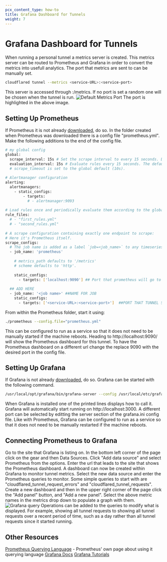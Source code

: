 ```yaml
---
pcx_content_type: how-to
title: Grafana Dashboard for Tunnels
weight: 7
---
```

# Grafana Dashboard for Tunnels
When running a personal tunnel a metrics server is created. This metrics server can be routed to Prometheus and Grafana in order to convert the metrics into usefull analytics.
The port that metrics are sent to can be manually set.
```sh
cloudflared tunnel --metrics <service-URL>:<service-port>
```
This server is accessed through <service-URL>:<service-port>/metrics. If no port is set a random one will be chosen when the tunnel is run.
![Default Metrics Port](/cloudflare-one/static/documentation/connections/grafana/metrics-port.png)
The port is highlighted in the above image.

## Setting Up Prometheus
If Prometheus it is not already [downloaded](https://prometheus.io/download/), do so.
In the folder created when Prometheus was downloaded there is a config file "prometheus.yml". Make the following additions to the end of the config file.
```sh
# my global config
global:
  scrape_interval: 15s # Set the scrape interval to every 15 seconds. Default is every 1 minute.
  evaluation_interval: 15s # Evaluate rules every 15 seconds. The default is every 1 minute.
  # scrape_timeout is set to the global default (10s).
 
# Alertmanager configuration
alerting:
  alertmanagers:
    - static_configs:
        - targets:
          # - alertmanager:9093
 
# Load rules once and periodically evaluate them according to the global 'evaluation_interval'.
rule_files:
  # - "first_rules.yml"
  # - "second_rules.yml"
 
# A scrape configuration containing exactly one endpoint to scrape:
# Here it's Prometheus itself.
scrape_configs:
  # The job name is added as a label `job=<job_name>` to any timeseries scraped from this config.
  - job_name: 'prometheus'
 
    # metrics_path defaults to '/metrics'
    # scheme defaults to 'http'.
 
    static_configs:
      - targets: ['localhost:9090'] ## Port that prometheus will go to
 
  ## ADD HERE
  - job_name: '<job name>' ##NAME FOR JOB
    static_configs:
      - targets: ['<service-URL>:<service-port>']  ##PORT THAT TUNNEL SENDS METRICS TOO
```
From within the Prometheus folder, start it using: 
```sh
./prometheus --config.file="prometheus.yml"
```
This can be configured to run as a service so that it does not need to be manually started if the machine reboots.
Heading to http://localhost:9090/ will show the Prometheus dashboard for this tunnel. To have the Prometheus dashboard on a different url change the replace 9090 with the desired port in the config file.

## Setting Up Grafana
If Grafana is not already [downloaded](https://grafana.com/grafana/download?edition=oss&pg=get&plcmt=selfmanaged-box1-cta1), do so.
Grafana can be started with the following command.
```sh
/usr/local/opt/grafana/bin/grafana-server --config /usr/local/etc/grafana/grafana.ini --homepath /usr/local/opt/grafana/share/grafana --packaging=brew cfg:default.paths.logs=/usr/local/var/log/grafana cfg:default.paths.data=/usr/local/var/lib/grafana cfg:default.paths.plugins=/usr/local/var/lib/grafana/plugins
```
When Grafana is installed one of the printed lines displays how to call it.
Grafana will automatically start running on http://localhost:3000. A different port can be selected by editting the server section of the grafana.ini config file. Like with Prometheus, Grafana can be configured to run as a service so that it does not need to be manually restarted if the machine reboots.

## Connecting Prometheus to Grafana
Go to the site that Grafana is listing on. In the bottom left corner of the page click on the gear and then Data Sources.
Click "Add data source" and select Prometheus from the options. Enter the url that leads to the site that shows the Prometheus dashboard.
A dashboard can now be created within Grafana to monitor tunnel metrics. Select the new data source and enter the Prometheus queries to monitor. Some simple queries to start with are "cloudflared_tunnel_request_errors" and "cloudflared_tunnel_requests". Create a new dashboard and then in the upper right corner of the page click the "Add panel" button, and "Add a new panel". Select the above metric names in the metrics drop down to populate a graph with them. 
![Grafana query](/cloudflare-one/static/documentation/connections/grafana/grafana-ops.png)
Operations can be added to the queries to modify what is displayed. For example, showing all tunnel requests to showing all tunnel requests over a recent period of time, such as a day rather than all tunnel requests since it started running.

## Other Resources
[Prometheus Querying Language](https://prometheus.io/docs/prometheus/latest/querying/basics/) - Prometheus' own page about using it querying language
[Grafana Docs](https://grafana.com/docs/)
[Grafana Tutorials](https://grafana.com/tutorials/)